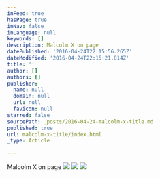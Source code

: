 ```yaml
---
inFeed: true
hasPage: true
inNav: false
inLanguage: null
keywords: []
description: Malcolm X on page
datePublished: '2016-04-24T22:15:56.265Z'
dateModified: '2016-04-24T22:15:21.814Z'
title: ''
author: []
authors: []
publisher:
  name: null
  domain: null
  url: null
  favicon: null
starred: false
sourcePath: _posts/2016-04-24-malcolm-x-title.md
published: true
url: malcolm-x-title/index.html
_type: Article

---
```

Malcolm X on page
![](https://the-grid-user-content.s3-us-west-2.amazonaws.com/b07c02d0-aacb-459e-9fc4-4f96cb853653.jpg)
![](https://the-grid-user-content.s3-us-west-2.amazonaws.com/e6f07b9d-0a0a-4787-af20-9a54f8bd3e14.jpg)
![](https://the-grid-user-content.s3-us-west-2.amazonaws.com/70b55b71-e00a-486d-abf6-35c789f7f9e9.jpg)
